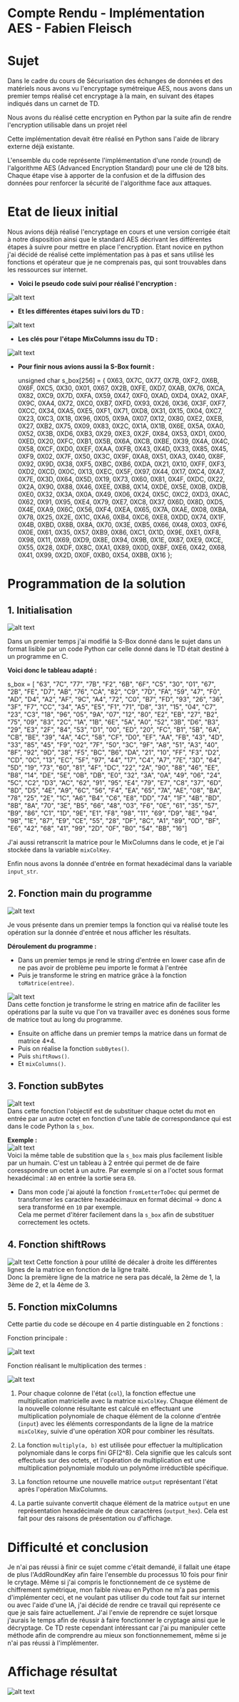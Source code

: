 # Compte Rendu - Implémentation AES - Fabien Fleisch

# Sujet

Dans le cadre du cours de Sécurisation des échanges de données et des matériels nous avons vu l'encryptage symétreique AES, nous avons dans un premier temps réalisé cet encryptage à la main, en suivant des étapes indiqués dans un carnet de TD.  

Nous avons du réalisé cette encryption en Python par la suite afin de rendre l'encryption utilisable dans un projet réel  

Cette implémentation devait être réalisé en Python sans l'aide de library externe déjà existante.  

L'ensemble du code représente l'implémentation d'une ronde (round) de l'algorithme AES (Advanced Encryption Standard) pour une clé de 128 bits. Chaque étape vise à apporter de la confusion et de la diffusion des données pour renforcer la sécurité de l'algorithme face aux attaques.

# Etat de lieux initial

Nous avions déjà réalisé l'encryptage en cours et une version corrigée était à notre disposition ainsi que le standard AES décrivant les différentes étapes à suivre pour mettre en place l'encryption. Etant novice en python j'ai décidé de réalisé cette implémentation pas à pas et sans utilisé les fonctions et opérateur que je ne comprenais pas, qui sont trouvables dans les ressources sur internet.  

- **Voici le pseudo code suivi pour réalisé l'encryption :**

![alt text](image-1.png)

- **Et les différentes étapes suivi lors du TD :**
  
![alt text](image.png)

- **Les clés pour l'étape MixColumns issu du TD :**
  
![alt text](image-2.png)

- **Pour finir nous avions aussi la S-Box fournit :**  

  unsigned char s_box[256] = {
	0X63, 0X7C, 0X77, 0X7B, 0XF2, 0X6B, 0X6F, 0XC5, 0X30, 0X01, 0X67, 0X2B, 0XFE, 0XD7, 0XAB, 0X76,
	0XCA, 0X82, 0XC9, 0X7D, 0XFA, 0X59, 0X47, 0XF0, 0XAD, 0XD4, 0XA2, 0XAF, 0X9C, 0XA4, 0X72, 0XC0,
	0XB7, 0XFD, 0X93, 0X26, 0X36, 0X3F, 0XF7, 0XCC, 0X34, 0XA5, 0XE5, 0XF1, 0X71, 0XD8, 0X31, 0X15,
	0X04, 0XC7, 0X23, 0XC3, 0X18, 0X96, 0X05, 0X9A, 0X07, 0X12, 0X80, 0XE2, 0XEB, 0X27, 0XB2, 0X75,
	0X09, 0X83, 0X2C, 0X1A, 0X1B, 0X6E, 0X5A, 0XA0, 0X52, 0X3B, 0XD6, 0XB3, 0X29, 0XE3, 0X2F, 0X84,
	0X53, 0XD1, 0X00, 0XED, 0X20, 0XFC, 0XB1, 0X5B, 0X6A, 0XCB, 0XBE, 0X39, 0X4A, 0X4C, 0X58, 0XCF,
	0XD0, 0XEF, 0XAA, 0XFB, 0X43, 0X4D, 0X33, 0X85, 0X45, 0XF9, 0X02, 0X7F, 0X50, 0X3C, 0X9F, 0XA8,
	0X51, 0XA3, 0X40, 0X8F, 0X92, 0X9D, 0X38, 0XF5, 0XBC, 0XB6, 0XDA, 0X21, 0X10, 0XFF, 0XF3, 0XD2,
	0XCD, 0X0C, 0X13, 0XEC, 0X5F, 0X97, 0X44, 0X17, 0XC4, 0XA7, 0X7E, 0X3D, 0X64, 0X5D, 0X19, 0X73,
	0X60, 0X81, 0X4F, 0XDC, 0X22, 0X2A, 0X90, 0X88, 0X46, 0XEE, 0XB8, 0X14, 0XDE, 0X5E, 0X0B, 0XDB,
	0XE0, 0X32, 0X3A, 0X0A, 0X49, 0X06, 0X24, 0X5C, 0XC2, 0XD3, 0XAC, 0X62, 0X91, 0X95, 0XE4, 0X79,
	0XE7, 0XC8, 0X37, 0X6D, 0X8D, 0XD5, 0X4E, 0XA9, 0X6C, 0X56, 0XF4, 0XEA, 0X65, 0X7A, 0XAE, 0X08,
	0XBA, 0X78, 0X25, 0X2E, 0X1C, 0XA6, 0XB4, 0XC6, 0XE8, 0XDD, 0X74, 0X1F, 0X4B, 0XBD, 0X8B, 0X8A,
	0X70, 0X3E, 0XB5, 0X66, 0X48, 0X03, 0XF6, 0X0E, 0X61, 0X35, 0X57, 0XB9, 0X86, 0XC1, 0X1D, 0X9E,
	0XE1, 0XF8, 0X98, 0X11, 0X69, 0XD9, 0X8E, 0X94, 0X9B, 0X1E, 0X87, 0XE9, 0XCE, 0X55, 0X28, 0XDF,
	0X8C, 0XA1, 0X89, 0X0D, 0XBF, 0XE6, 0X42, 0X68, 0X41, 0X99, 0X2D, 0X0F, 0XB0, 0X54, 0XBB, 0X16 };

# Programmation de la solution

## 1. Initialisation  

![alt text](image-3.png)  

Dans un premier temps j'ai modifié la S-Box donné dans le sujet dans un format  lisible par un code Python car celle donné dans le TD était destiné à un programme en C.  

**Voici donc le tableau adapté :**

s_box = [
    "63", "7C", "77", "7B", "F2", "6B", "6F", "C5", "30", "01", "67", "2B", "FE", "D7", "AB", "76",
    "CA", "82", "C9", "7D", "FA", "59", "47", "F0", "AD", "D4", "A2", "AF", "9C", "A4", "72", "C0",
    "B7", "FD", "93", "26", "36", "3F", "F7", "CC", "34", "A5", "E5", "F1", "71", "D8", "31", "15",
    "04", "C7", "23", "C3", "18", "96", "05", "9A", "07", "12", "80", "E2", "EB", "27", "B2", "75",
    "09", "83", "2C", "1A", "1B", "6E", "5A", "A0", "52", "3B", "D6", "B3", "29", "E3", "2F", "84",
    "53", "D1", "00", "ED", "20", "FC", "B1", "5B", "6A", "CB", "BE", "39", "4A", "4C", "58", "CF",
    "D0", "EF", "AA", "FB", "43", "4D", "33", "85", "45", "F9", "02", "7F", "50", "3C", "9F", "A8",
    "51", "A3", "40", "8F", "92", "9D", "38", "F5", "BC", "B6", "DA", "21", "10", "FF", "F3", "D2",
    "CD", "0C", "13", "EC", "5F", "97", "44", "17", "C4", "A7", "7E", "3D", "64", "5D", "19", "73",
    "60", "81", "4F", "DC", "22", "2A", "90", "88", "46", "EE", "B8", "14", "DE", "5E", "0B", "DB",
    "E0", "32", "3A", "0A", "49", "06", "24", "5C", "C2", "D3", "AC", "62", "91", "95", "E4", "79",
    "E7", "C8", "37", "6D", "8D", "D5", "4E", "A9", "6C", "56", "F4", "EA", "65", "7A", "AE", "08",
    "BA", "78", "25", "2E", "1C", "A6", "B4", "C6", "E8", "DD", "74", "1F", "4B", "BD", "8B", "8A",
    "70", "3E", "B5", "66", "48", "03", "F6", "0E", "61", "35", "57", "B9", "86", "C1", "1D", "9E",
    "E1", "F8", "98", "11", "69", "D9", "8E", "94", "9B", "1E", "87", "E9", "CE", "55", "28", "DF",
    "8C", "A1", "89", "0D", "BF", "E6", "42", "68", "41", "99", "2D", "0F", "B0", "54", "BB", "16"]  

J'ai aussi retranscrit la matrice pour le MixColumns dans le code, et je l'ai stockée dans la variable `mixColKey`.  

Enfin nous avons la donnée d'entrée en format hexadécimal dans la variable `input_str`.  

## 2. Fonction main du programme  

![alt text](image-4.png)

Je vous présente dans un premier temps la fonction qui va réalisé toute les opération sur la donnée d'entrée et nous afficher les résultats.  

**Déroulement du programme :**  

- Dans un premier temps je rend le string d'entrée en lower case afin de ne pas avoir de problème peu importe le format à l'entrée
- Puis je transforme le string en matrice grâce à la fonction `toMatrice(entree)`.  


![alt text](image-5.png)  
Dans cette fonction je transforme le string en matrice afin de faciliter les opérations par la suite vu que l'on va travailler avec es donénes sous forme de matrice tout au long du programme.

- Ensuite on affiche dans un premier temps la matrice dans un format de matrice 4*4.
- Puis on réalise la fonction `subBytes()`.
- Puis `shiftRows()`.
- Et `mixColumns()`.


## 3. Fonction subBytes  

![alt text](image-6.png)  
Dans cette fonction l'objectif est de substituer chaque octet du mot en entrée par un autre octet en fonction d'une table de correspondance qui est dans le code Python la `s_box`.  

**Exemple :**  
![alt text](image-7.png)  
Voici la même table de substition que la `s_box` mais plus facilement lisible par un humain. C'est un tableau à 2 entrée qui permet de de faire coresspondre un octet à un autre. Par exemple si on a l'octet sous format hexadécimal : `A0` en entrée la sortie sera `E0`.

- Dans mon code j'ai ajouté la fonction `fromLetterToDec` qui permet de transformer les caractère hexadécimaux en format décimal -> donc `A` sera transformé en `10` par exemple.  
Cela me permet d'itérer facilement dans la `s_box` afin de substituer correctement les octets.


## 4. Fonction shiftRows  

![alt text](image-9.png)
Cette fonction à pour utilité de décaler à droite les différentes lignes de la matrice en fonction de la ligne traité.  
Donc la première ligne de la matrice ne sera pas décalé, la 2ème de 1, la 3ème de 2, et la 4ème de 3.

## 5. Fonction mixColumns  

Cette partie du code se découpe en 4 partie distinguable en 2 fonctions :  

Fonction principale :  

![alt text](image-10.png)  

Fonction réalisant le multiplication des termes :  
 
![alt text](image-11.png)


1. Pour chaque colonne de l'état (`col`), la fonction effectue une multiplication matricielle avec la matrice `mixColKey`. Chaque élément de la nouvelle colonne résultante est calculé en effectuant une multiplication polynomiale de chaque élément de la colonne d'entrée (`input`) avec les éléments correspondants de la ligne de la matrice `mixColKey`, suivie d'une opération XOR pour combiner les résultats.

2. La fonction `multiply(a, b)` est utilisée pour effectuer la multiplication polynomiale dans le corps fini GF(2^8). Cela signifie que les calculs sont effectués sur des octets, et l'opération de multiplication est une multiplication polynomiale modulo un polynôme irréductible spécifique.

3. La fonction retourne une nouvelle matrice `output` représentant l'état après l'opération MixColumns.

4. La partie suivante convertit chaque élément de la matrice `output` en une représentation hexadécimale de deux caractères (`output_hex`). Cela est fait pour des raisons de présentation ou d'affichage.

# Difficulté et conclusion  

Je n'ai pas réussi à finir ce sujet comme c'était demandé, il fallait une étape de plus l'AddRoundKey afin faire l'ensemble du processus 10 fois pour finir le crytage. Même si j'ai compris le fonctionnement de ce système de chiffrement symétrique, mon faible niveau en Python ne m'a pas permis d'implémenter ceci, et ne voulant pas utiliser du code tout fait sur internet ou avec l'aide d'une IA, j'ai décidé de rendre ce travail qui représente ce que je sais faire actuellement. J'ai l'envie de reprendre ce sujet lorsque j'aurais le temps afin de réussir à faire fonctionner le cryptage ainsi que le décryptage. Ce TD reste cependant intéressant car j'ai pu manipuler cette méthode afin de comprendre au mieux son fonctionnemement, même si je n'ai pas réussi à l'implémenter.

# Affichage résultat
![alt text](image-8.png)